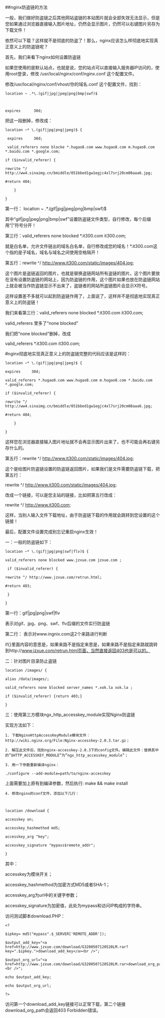 ##nginx防盗链的方法



一般，我们做好防盗链之后其他网站盗链的本站图片就会全部失效无法显示，但是您如果通过浏览器直接输入图片地址，仍然会显示图片，仍然可以右键图片另存为下载文件！



依然可以下载？这样就不是彻底的防盗了！那么，nginx应该怎么样彻底地实现真正意义上的防盗链呢？

首先，我们来看下nginx如何设置防盗链



如果您使用的是默认站点，也就是说，您的站点可以直接输入服务器IP访问的，使用root登录，修改 /usr/local/nginx/conf/nginx.conf 这个配置文件。



修改/usr/local/nginx/conf/vhost/你的域名.conf 这个配置文件，找到：



    location ~ .*\.(gif|jpg|jpeg|png|bmp|swf)$



    expires      30d;





把这一段删掉，修改成：



    location ~* \.(gif|jpg|png|jpeg)$ {

     expires     30d;

     valid_referers none blocke *.hugao8.com www.hugao8.com m.hugao8.com *.baidu.com *.google.com;

    if ($invalid_referer) {

    rewrite ^/ http://ww4.sinaimg.cn/bmiddle/051bbed1gw1egjc4xl7srj20cm08aaa6.jpg;

    #return 404;

        }

    }



第一行： location ~ .*\.(gif|jpg|jpeg|png|bmp|swf)$



其中“gif|jpg|jpeg|png|bmp|swf”设置防盗链文件类型，自行修改，每个后缀用“|”符号分开！



第三行：valid_referers none blocked *.it300.com it300.com;



就是白名单，允许文件链出的域名白名单，自行修改成您的域名！*.it300.com这个指的是子域名，域名与域名之间使用空格隔开！



第五行：rewrite ^/ http://www.it300.com/static/images/404.jpg;



这个图片是盗链返回的图片，也就是替换盗链网站所有盗链的图片。这个图片要放在没有设置防盗链的网站上，因为防盗链的作用，这个图片如果也放在防盗链网站上就会被当作防盗链显示不出来了，盗链者的网站所盗链图片会显示X符号。



这样设置差不多就可以起到防盗链作用了，上面说了，这样并不是彻底地实现真正意义上的防盗链！



我们来看第三行：valid_referers none blocked *.it300.com it300.com;



valid_referers 里多了“none blocked”



我们把“none blocked”删掉，改成



valid_referers  *.it300.com it300.com;



 



#nginx彻底地实现真正意义上的防盗链完整的代码应该是这样的：

    location ~* \.(gif|jpg|png|jpeg)$ {

    expires     30d;

    valid_referers *.hugao8.com www.hugao8.com m.hugao8.com *.baidu.com *.google.com;

    if ($invalid_referer) {

    rewrite ^/ http://ww4.sinaimg.cn/bmiddle/051bbed1gw1egjc4xl7srj20cm08aaa6.jpg;

    #return 404;

        }

    }



这样您在浏览器直接输入图片地址就不会再显示图片出来了，也不可能会再右键另存什么的。



第五行：rewrite ^/ http://www.it300.com/static/images/404.jpg;



这个是给图片防盗链设置的防盗链返回图片，如果我们是文件需要防盗链下载，把第五行：



rewrite ^/ http://www.it300.com/static/images/404.jpg;



改成一个链接，可以是您主站的链接，比如把第五行改成：



rewrite ^/ http://www.it300.com;



这样，当别人输入文件下载地址，由于防盗链下载的作用就会跳转到您设置的这个链接！



最后，配置文件设置完成别忘记重启nginx生效！







一：一般的防盗链如下：



    location ~* \.(gif|jpg|png|swf|flv)$ {

    valid_referers none blocked www.jzxue.com jzxue.com ;

     if ($invalid_referer) {

    rewrite ^/ http://www.jzxue.com/retrun.html;

    #return 403;

     }

    }



第一行：gif|jpg|png|swf|flv



表示对gif、jpg、png、swf、flv后缀的文件实行防盗链



第二行： 表示对www.ingnix.com这2个来路进行判断



if{}里面内容的意思是，如果来路不是指定来思是，如果来路不是指定来路就跳转到http://www.jzxue.com/retrun.html页面，当然直接返回403也是可以的。



二：针对图片目录防止盗链



    location /images/ {

    alias /data/images/;

    valid_referers none blocked server_names *.xok.la xok.la ;

    if ($invalid_referer) {return 403;}

    }



三：使用第三方模块ngx_http_accesskey_module实现Nginx防盗链





实现方法如下：

    

    1. 下载NginxHttpAccessKeyModule模块文件：http://wiki.nginx.org/File:Nginx-accesskey-2.0.3.tar.gz；

    2. 解压此文件后，找到nginx-accesskey-2.0.3下的config文件。编辑此文件：替换其中的”$HTTP_ACCESSKEY_MODULE”为”ngx_http_accesskey_module”；

    3. 用一下参数重新编译nginx：

    ./configure --add-module=path/to/nginx-accesskey





上面需要加上原有到编译参数，然后执行: make && make install





    4. 修改nginx的conf文件，添加以下几行：

    

    location /download {

    accesskey on;

    accesskey_hashmethod md5;

    accesskey_arg "key";

    accesskey_signature "mypass$remote_addr";

    }

其中：

accesskey为模块开关；

accesskey_hashmethod为加密方式MD5或者SHA-1；

accesskey_arg为url中的关键字参数；

accesskey_signature为加密值，此处为mypass和访问IP构成的字符串。



访问测试脚本download.PHP：



    <?

    $ipkey= md5("mypass".$_SERVER['REMOTE_ADDR']);

    $output_add_key="<a href=http://www.jzxue.com/download/G3200507120520LM.rar?key=".$ipkey.">download_add_key</a><br />";

    $output_org_url="<a href=http://www.jzxue.com/download/G3200507120520LM.rar>download_org_path</a><br />";

    echo $output_add_key;

    echo $output_org_url;

    ?>

访问第一个download_add_key链接可以正常下载，第二个链接download_org_path会返回403 Forbidden错误。
